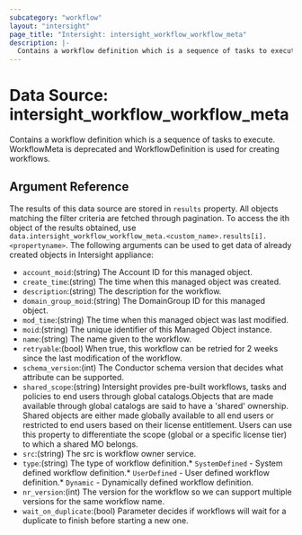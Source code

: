 ```yaml
---
subcategory: "workflow"
layout: "intersight"
page_title: "Intersight: intersight_workflow_workflow_meta"
description: |-
  Contains a workflow definition which is a sequence of tasks to execute. WorkflowMeta is deprecated and WorkflowDefinition is used for creating workflows.
---
```


# Data Source: intersight_workflow_workflow_meta
Contains a workflow definition which is a sequence of tasks to execute. WorkflowMeta is deprecated and WorkflowDefinition is used for creating workflows.
## Argument Reference
The results of this data source are stored in `results` property.
All objects matching the filter criteria are fetched through pagination.
To access the ith object of the results obtained, use `data.intersight_workflow_workflow_meta.<custom_name>.results[i].<propertyname>`.
The following arguments can be used to get data of already created objects in Intersight appliance:
* `account_moid`:(string) The Account ID for this managed object. 
* `create_time`:(string) The time when this managed object was created. 
* `description`:(string) The description for the workflow. 
* `domain_group_moid`:(string) The DomainGroup ID for this managed object. 
* `mod_time`:(string) The time when this managed object was last modified. 
* `moid`:(string) The unique identifier of this Managed Object instance. 
* `name`:(string) The name given to the workflow. 
* `retryable`:(bool) When true, this workflow can be retried for 2 weeks since the last modification of the workflow. 
* `schema_version`:(int) The Conductor schema version that decides what attribute can be supported. 
* `shared_scope`:(string) Intersight provides pre-built workflows, tasks and policies to end users through global catalogs.Objects that are made available through global catalogs are said to have a 'shared' ownership. Shared objects are either made globally available to all end users or restricted to end users based on their license entitlement. Users can use this property to differentiate the scope (global or a specific license tier) to which a shared MO belongs. 
* `src`:(string) The src is workflow owner service. 
* `type`:(string) The type of workflow definition.* `SystemDefined` - System defined workflow definition.* `UserDefined` - User defined workflow definition.* `Dynamic` - Dynamically defined workflow definition. 
* `nr_version`:(int) The version for the workflow so we can support multiple versions for the same workflow name. 
* `wait_on_duplicate`:(bool) Parameter decides if workflows will wait for a duplicate to finish before starting a new one. 
 